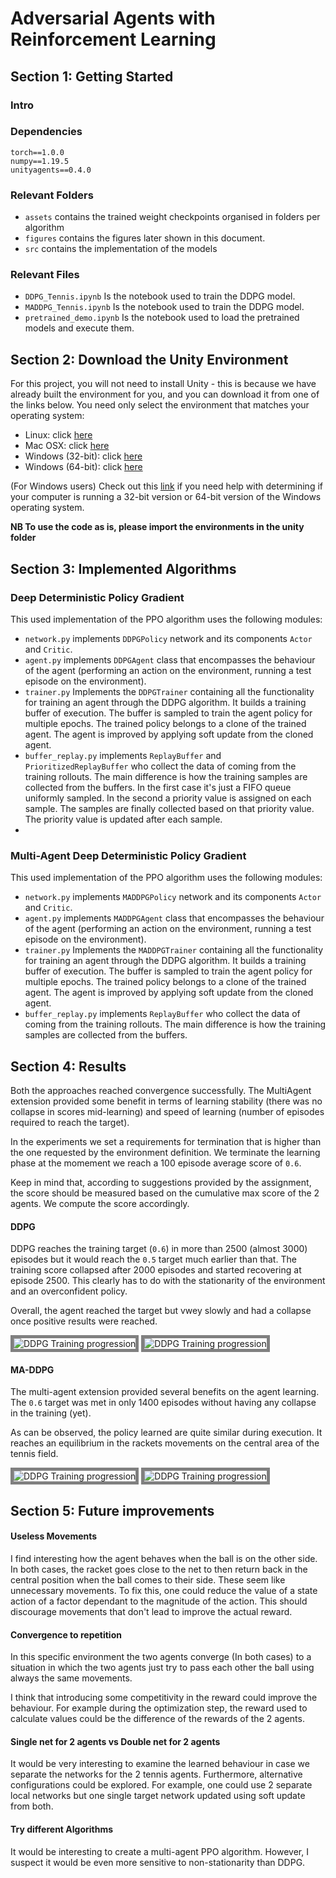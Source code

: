 # Adversarial Agents with Reinforcement Learning

## Section 1: Getting Started
### Intro


### Dependencies
```
torch==1.0.0
numpy==1.19.5
unityagents==0.4.0
```
### Relevant Folders
- `assets` contains the trained weight checkpoints organised in folders per algorithm
- `figures` contains the figures later shown in this document.
- `src` contains the implementation of the models

### Relevant Files
- `DDPG_Tennis.ipynb` Is the notebook used to train the DDPG model.
- `MADDPG_Tennis.ipynb` Is the notebook used to train the DDPG model.
- `pretrained_demo.ipynb` Is the notebook used to load the pretrained models and execute them.

## Section 2: Download the Unity Environment
For this project, you will not need to install Unity - this is because we have already built the environment for you, and you can download it from one of the links below. You need only select the environment that matches your operating system:

- Linux: click [here](https://s3-us-west-1.amazonaws.com/udacity-drlnd/P3/Tennis/Tennis_Linux.zip)
- Mac OSX: click [here](https://s3-us-west-1.amazonaws.com/udacity-drlnd/P3/Tennis/Tennis.app.zip)
- Windows (32-bit): click [here](https://s3-us-west-1.amazonaws.com/udacity-drlnd/P3/Tennis/Tennis_Windows_x86.zip)
- Windows (64-bit): click [here](https://s3-us-west-1.amazonaws.com/udacity-drlnd/P3/Tennis/Tennis_Windows_x86_64.zip)

(For Windows users) Check out this [link](https://support.microsoft.com/en-us/help/827218/how-to-determine-whether-a-computer-is-running-a-32-bit-version-or-64) if you need help with determining if your computer is running a 32-bit version or 64-bit version of the Windows operating system.


**NB To use the code as is, please import the environments in the unity folder**


## Section 3: Implemented Algorithms
### Deep Deterministic Policy Gradient
This used implementation of the PPO algorithm uses the following modules:
- `network.py` implements `DDPGPolicy` network and its components `Actor` and `Critic`.
- `agent.py` implements `DDPGAgent` class that encompasses the behaviour of the agent (performing an action on the environment, running a test episode on the environment).
- `trainer.py` Implements the `DDPGTrainer` containing all the functionality for training an agent through the DDPG algorithm. It builds a training buffer of execution. The buffer is sampled to train the agent policy for multiple epochs. The trained policy belongs to a clone of the trained agent. The agent is improved by applying soft update from the cloned agent.
- `buffer_replay.py` implements `ReplayBuffer` and `PrioritizedReplayBuffer` who collect the data of coming from the training rollouts. The main difference is how the training samples are collected from the buffers. In the first case it's just a FIFO queue uniformly sampled. In the second a priority value is assigned on each sample. The samples are finally collected based on that priority value. The priority value is updated after each sample.
-
### Multi-Agent Deep Deterministic Policy Gradient
This used implementation of the PPO algorithm uses the following modules:
- `network.py` implements `MADDPGPolicy` network and its components `Actor` and `Critic`.
- `agent.py` implements `MADDPGAgent` class that encompasses the behaviour of the agent (performing an action on the environment, running a test episode on the environment).
- `trainer.py` Implements the `MADDPGTrainer` containing all the functionality for training an agent through the DDPG algorithm. It builds a training buffer of execution. The buffer is sampled to train the agent policy for multiple epochs. The trained policy belongs to a clone of the trained agent. The agent is improved by applying soft update from the cloned agent.
- `buffer_replay.py` implements `ReplayBuffer` who collect the data of coming from the training rollouts. The main difference is how the training samples are collected from the buffers.

## Section 4: Results

Both the approaches reached convergence successfully. The MultiAgent extension provided some benefit in terms of learning stability (there was no collapse in scores mid-learning) and speed of learning (number of episodes required to reach the target).

In the experiments we set a requirements for termination that is higher than the one requested by the environment definition.
We terminate the learning phase at the momement we reach a 100 episode average score of `0.6`.

Keep in mind that, according to suggestions provided by the assignment, the score should be measured based on the cumulative max score of the 2 agents. We compute the score accordingly.

#### DDPG

DDPG reaches the training target (`0.6`) in more than 2500 (almost 3000) episodes but it would reach the `0.5` target much earlier than that. The training score collapsed after 2000 episodes and started recovering at episode 2500. This clearly has to do with the stationarity of the environment and an overconfident policy.

Overall, the agent reached the target but vwey slowly and had a collapse once positive results were reached.

<img src="figures/DDPG_training.png" alt="DDPG Training progression" style="border: 5px solid gray; background: white; align: center">


<img src="figures/DDPG_execution.gif" alt="DDPG Training progression" style="border: 5px solid gray; background: white; align: center">

#### MA-DDPG

The multi-agent extension provided several benefits on the agent learning. The `0.6` target was met in only 1400 episodes without having any collapse in the training (yet).

As can be observed, the policy learned are quite similar during execution. It reaches an equilibrium in the rackets movements on the central area of the tennis field.

<img src="figures/MADDPG_training.png" alt="DDPG Training progression" style="border: 5px solid gray; background: white; align: center">


<img src="figures/MADDPG_execution.gif" alt="DDPG Training progression" style="border: 5px solid gray; background: white; align: center">

## Section 5: Future improvements

#### Useless Movements

I find interesting how the agent behaves when the ball is on the other side. In both cases, the racket goes close to the net to then return back in the central position when the ball comes to their side. These seem like unnecessary movements.
To fix this, one could reduce the value of a state action of a factor dependant to the magnitude of the action. This should discourage movements that don't lead to improve the actual reward.

#### Convergence to repetition

In this specific environment the two agents converge (In both cases) to a situation in which the two agents just try to pass each other the ball using always the same movements.

I think that introducing some competitivity in the reward could improve the behaviour. For example during the optimization step, the reward used to calculate values could be the difference of the rewards of the 2 agents.

#### Single net for 2 agents vs Double net for 2 agents

It would be very interesting to examine the learned behaviour in case we separate the networks for the 2 tennis agents. Furthermore, alternative configurations could be explored. For example, one could use 2 separate local networks but one single target network updated using soft update from both.

#### Try different Algorithms

It would be interesting to create a multi-agent PPO algorithm. However, I suspect it would be even more sensitive to non-stationarity than DDPG.
